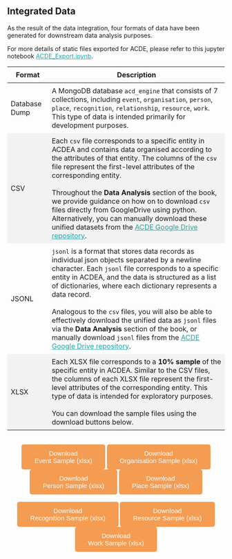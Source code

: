 ## Integrated Data

As the result of the data integration, four formats of data have been generated for downstream data analysis purposes.

For more details of static files exported for ACDE, please refer to this jupyter notebook [ACDE_Export.ipynb](https://github.com/acd-engine/jupyterbook/blob/main/integration%20notebooks/ACDE_Export.ipynb).
<br>

<style>
  /* CSS for zebra-striped table */
  table {
    border-collapse: collapse;
    width: 100%;
  }

  th, td {
    padding: 8px;
  }

  /* Zebra striping */
  tr:nth-child(even) {
    background-color: #f2f2f2;
  }
</style>

| Format          | Description                                                                                                                                                                                                                                                                                                                                                                                                                                                    |
| --------------- | -------------------------------------------------------------------------------------------------------------------------------------------------------------------------------------------------------------------------------------------------------------------------------------------------------------------------------------------------------------------------------------------------------------------------------------------------------------- |
| Database Dump   | A MongoDB database `acd_engine` that consists of 7 collections, including `event`, `organisation`, `person`, `place`, `recognition`, `relationship`, `resource`, `work`. This type of data is intended primarily for development purposes.                                                                                                                                                                                                                      |
| CSV             | Each `csv` file corresponds to a specific entity in ACDEA and contains data organised according to the attributes of that entity. The columns of the `csv` file represent the first-level attributes of the corresponding entity. <br><br> Throughout the **Data Analysis** section of the book, we provide guidance on how on to download `csv` files directly from GoogleDrive using python. Alternatively, you can manually download these unified datasets from the [ACDE Google Drive repository](https://drive.google.com/drive/folders/1_nL5O0wMmkmVC79DbQojvQB14-kpDgWQ?usp=drive_link).                                                                                                                                                                                                                                           |
| JSONL           | `jsonl` is a format that stores data records as individual json objects separated by a newline character. Each `jsonl` file corresponds to a specific entity in ACDEA, and the data is structured as a list of dictionaries, where each dictionary represents a data record. <br><br> Analogous to the `csv` files, you will also be able to effectively download the unified data as `jsonl` files via the **Data Analysis** section of the book, or manually download `jsonl` files from the [ACDE Google Drive repository](https://drive.google.com/drive/folders/1Ug38g_j1MUu7RiY6egLaSCqMXzIr_Fux?usp=drive_link).                                                                                                                                                                                                                                                                            |
| XLSX            | Each XLSX file corresponds to a **10% sample** of the specific entity in ACDEA. Similar to the CSV files, the columns of each XLSX file represent the first-level attributes of the corresponding entity. This type of data is intended for exploratory purposes. <br><br> You can download the sample files using the download buttons below.                                                                                                                                                |

<br>

<!DOCTYPE html>
<html>
<head>
<meta name="viewport" content="width=device-width, initial-scale=1">
<!-- Add icon library -->
<link rel="stylesheet" href="https://cdnjs.cloudflare.com/ajax/libs/font-awesome/4.7.0/css/font-awesome.min.css">
<!-- <style>
.btn {
  background-color: #f39c52;
  border: none;
  color: white;
  padding: 12px 15px;
  cursor: pointer;
  font-size: 15px;
  border-radius: 5px; /* Make the button rounder */
}
</style> -->

</head>
<body>

<div style="text-align: center;">
	<button id="download-btn-event" class="btn" style="background-color: #f39c52; color: white; border: none; color: white; padding: 12px 30px; cursor: pointer; font-size: 15px; border-radius: 5px;"> <i class="fa fa-download"></i> Download <br>Event Sample (xlsx)</button>
	<button id="download-btn-org" class="btn" style="background-color: #f39c52; color: white; border: none; color: white; padding: 12px 30px; cursor: pointer; font-size: 15px; border-radius: 5px;"> <i class="fa fa-download"></i> Download <br>Organisation Sample (xlsx)</button>
	<button id="download-btn-person" class="btn" style="background-color: #f39c52; color: white; border: none; color: white; padding: 12px 30px; cursor: pointer; font-size: 15px; border-radius: 5px;"> <i class="fa fa-download"></i> Download <br>Person Sample (xlsx)</button>
	<button id="download-btn-place" class="btn" style="background-color: #f39c52; color: white; border: none; color: white; padding: 12px 30px; cursor: pointer; font-size: 15px; border-radius: 5px;"> <i class="fa fa-download"></i> Download <br>Place Sample (xlsx)</button>
</div>
<br>
<div style="text-align: center;">
	<button id="download-btn-recog" class="btn" style="background-color: #f39c52; color: white; border: none; color: white; padding: 12px 30px; cursor: pointer; font-size: 15px; border-radius: 5px;"> <i class="fa fa-download"></i> Download <br>Recognition Sample (xlsx)</button>
	<button id="download-btn-resource" class="btn" style="background-color: #f39c52; color: white; border: none; color: white; padding: 12px 30px; cursor: pointer; font-size: 15px; border-radius: 5px;"> <i class="fa fa-download"></i> Download <br>Resource Sample (xlsx)</button>
	<button id="download-btn-work" class="btn" style="background-color: #f39c52; color: white; border: none; color: white; padding: 12px 30px; cursor: pointer; font-size: 15px; border-radius: 5px;"> <i class="fa fa-download"></i> Download <br>Work Sample (xlsx)</button>
</div>

<!-- <div style="text-align: center;">
	<button id="download-btn-event" class="btn"><i class="fa fa-download"></i> Download <br>Event Sample (xlsx)</button>
	<button id="download-btn-org" class="btn"><i class="fa fa-download"></i> Download <br>Organisation Sample (xlsx)</button>
	<button id="download-btn-person" class="btn"><i class="fa fa-download"></i> Download <br>Person Sample (xlsx)</button>
	<button id="download-btn-place" class="btn"><i class="fa fa-download"></i> Download <br>Place Sample (xlsx)</button>
</div>
<br>
<div style="text-align: center;">
	<button id="download-btn-recog" class="btn"><i class="fa fa-download"></i> Download <br>Recognition Sample (xlsx)</button>
	<button id="download-btn-resource" class="btn"><i class="fa fa-download"></i> Download <br>Resource Sample (xlsx)</button>
	<button id="download-btn-work" class="btn"><i class="fa fa-download"></i> Download <br>Work Sample (xlsx)</button>
</div> -->

</body>
</html>

<script src="https://cdn.jsdelivr.net/npm/filesaver.js"></script>
<script>
  // Function to initialize string
  function fetchDateSuffix() {
    return new Promise((resolve, reject) => {
      const url = "https://raw.githubusercontent.com/acd-engine/jupyterbook/master/data/analysis/date_suffix";
      const xhr = new XMLHttpRequest();

      xhr.open("GET", url);

      xhr.onreadystatechange = function () {
        if (xhr.readyState === XMLHttpRequest.DONE) {
          if (xhr.status === 200) {
            const rawdata = xhr.responseText;
            const dateSuffix = rawdata.substring(0, 12);
            resolve(dateSuffix);
          } else {
            reject("Failed to fetch date suffix.");
          }
        }
      };

      xhr.send();
    });
  }

  function generateCsvUrl(sampleName) {
    return fetchDateSuffix().then((newstr) => {
      const baseUrl = "https://raw.githubusercontent.com/acd-engine/jupyterbook/master/data/xlsx/";
      const csvUrl = `${baseUrl}${sampleName}_${newstr}.xlsx`;
      return csvUrl;
    }).catch((error) => {
      console.error(error);
      return null; // Handle error appropriately, return a default value, or rethrow the error.
    });
  }

  // IIFE to get the generated CSV URL and store it in the constant.
  (async () => {
    csvUrl_event = await generateCsvUrl("acde_eventSample");

    // Now you can use the constant csvUrl_event outside the IIFE or in other parts of your code.
    console.log(csvUrl_event);

    csvUrl_org = await generateCsvUrl("acde_organizationSample");

    // Now you can use the constant csvUrl_event outside the IIFE or in other parts of your code.
    console.log(csvUrl_org);

    csvUrl_person = await generateCsvUrl("acde_personSample");

    // Now you can use the constant csvUrl_event outside the IIFE or in other parts of your code.
    console.log(csvUrl_person);

    csvUrl_place = await generateCsvUrl("acde_placeSample");

    // Now you can use the constant csvUrl_event outside the IIFE or in other parts of your code.
    console.log(csvUrl_place);

    csvUrl_recog = await generateCsvUrl("acde_recognitionSample");

    // Now you can use the constant csvUrl_event outside the IIFE or in other parts of your code.
    console.log(csvUrl_recog);

    csvUrl_resource = await generateCsvUrl("acde_resourceSample");

    // Now you can use the constant csvUrl_event outside the IIFE or in other parts of your code.
    console.log(csvUrl_resource);

    csvUrl_work = await generateCsvUrl("acde_workSample");

    // Now you can use the constant csvUrl_event outside the IIFE or in other parts of your code.
    console.log(csvUrl_work);
  })();

  <!-- const csvUrl_event = generateCsvUrl("acde_eventSample"); -->

  <!-- const csvUrl_event = "https://raw.githubusercontent.com/acd-engine/jupyterbook/master/data/xlsx/acde_eventSample_202307131040.xlsx"; -->

  <!-- const csvUrl_org = "https://raw.githubusercontent.com/acd-engine/jupyterbook/master/data/xlsx/acde_organizationSample_202307131040.xlsx"; -->

  <!-- const csvUrl_person = "https://raw.githubusercontent.com/acd-engine/jupyterbook/master/data/xlsx/acde_personSample_202307131040.xlsx"; -->

  <!-- const csvUrl_place = "https://raw.githubusercontent.com/acd-engine/jupyterbook/master/data/xlsx/acde_placeSample_202307131040.xlsx"; -->

  <!-- const csvUrl_recog = "https://raw.githubusercontent.com/acd-engine/jupyterbook/master/data/xlsx/acde_recognitionSample_202307131040.xlsx"; -->

  <!-- const csvUrl_resource = "https://raw.githubusercontent.com/acd-engine/jupyterbook/master/data/xlsx/acde_resourceSample_202307131040.xlsx"; -->

  <!-- const csvUrl_work = "https://raw.githubusercontent.com/acd-engine/jupyterbook/master/data/xlsx/acde_workSample_202307131040.xlsx"; -->

  // Add a click event listener to the button
  document.getElementById("download-btn-event").addEventListener("click", () => {
    // Load the CSV file from the URL using an XMLHttpRequest
    const xhr_event = new XMLHttpRequest();
    xhr_event.open("GET", csvUrl_event);
    xhr_event.responseType = "blob";
    xhr_event.onload = () => {
      // Save the Blob as a file with the given name
      saveAs(xhr_event.response, "acde_eventSample_202307131040.xlsx");
    };
    xhr_event.send();
  });

  // Add a click event listener to the button
  document.getElementById("download-btn-org").addEventListener("click", () => {
    // Load the CSV file from the URL using an XMLHttpRequest
    const xhr_org = new XMLHttpRequest();
    xhr_org.open("GET", csvUrl_org);
    xhr_org.responseType = "blob";
    xhr_org.onload = () => {
      // Save the Blob as a file with the given name
      saveAs(xhr_org.response, "acde_organizationSample_202307131040.xlsx");
    };
    xhr_org.send();
  });

  // Add a click event listener to the button
  document.getElementById("download-btn-person").addEventListener("click", () => {
    // Load the CSV file from the URL using an XMLHttpRequest
    const xhr_person = new XMLHttpRequest();
    xhr_person.open("GET", csvUrl_person);
    xhr_person.responseType = "blob";
    xhr_person.onload = () => {
      // Save the Blob as a file with the given name
      saveAs(xhr_person.response, "acde_personSample_202307131040.xlsx");
    };
    xhr_person.send();
  });

  // Add a click event listener to the button
  document.getElementById("download-btn-place").addEventListener("click", () => {
    // Load the CSV file from the URL using an XMLHttpRequest
    const xhr_place = new XMLHttpRequest();
    xhr_place.open("GET", csvUrl_place);
    xhr_place.responseType = "blob";
    xhr_place.onload = () => {
      // Save the Blob as a file with the given name
      saveAs(xhr_place.response, "acde_placeSample_202307131040.xlsx");
    };
    xhr_place.send();
  });

  // Add a click event listener to the button
  document.getElementById("download-btn-recog").addEventListener("click", () => {
    // Load the CSV file from the URL using an XMLHttpRequest
    const xhr_recog = new XMLHttpRequest();
    xhr_recog.open("GET", csvUrl_recog);
    xhr_recog.responseType = "blob";
    xhr_recog.onload = () => {
      // Save the Blob as a file with the given name
      saveAs(xhr_recog.response, "acde_recognitionSample_202307131040.xlsx");
    };
    xhr_recog.send();
  });

  // Add a click event listener to the button
  document.getElementById("download-btn-resource").addEventListener("click", () => {
    // Load the CSV file from the URL using an XMLHttpRequest
    const xhr_resource = new XMLHttpRequest();
    xhr_resource.open("GET", csvUrl_resource);
    xhr_resource.responseType = "blob";
    xhr_resource.onload = () => {
      // Save the Blob as a file with the given name
      saveAs(xhr_resource.response, "acde_resourceSample_202307131040.xlsx");
    };
    xhr_resource.send();
  });

  // Add a click event listener to the button
  document.getElementById("download-btn-work").addEventListener("click", () => {
    // Load the CSV file from the URL using an XMLHttpRequest
    const xhr_work = new XMLHttpRequest();
    xhr_work.open("GET", csvUrl_work);
    xhr_work.responseType = "blob";
    xhr_work.onload = () => {
      // Save the Blob as a file with the given name
      saveAs(xhr_work.response, "acde_workSample_202307131040.xlsx");
    };
    xhr_work.send();
  });

</script>
<br>

<style>
  a {
    color: #1ea5a6 !important;
  }
</style>